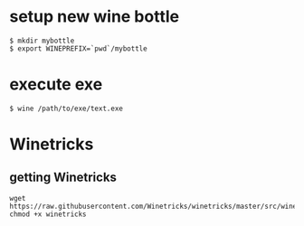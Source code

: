 
# setup new wine bottle

    $ mkdir mybottle
    $ export WINEPREFIX=`pwd`/mybottle

# execute exe

    $ wine /path/to/exe/text.exe

# Winetricks

## getting Winetricks

    wget  https://raw.githubusercontent.com/Winetricks/winetricks/master/src/winetricks
    chmod +x winetricks 
